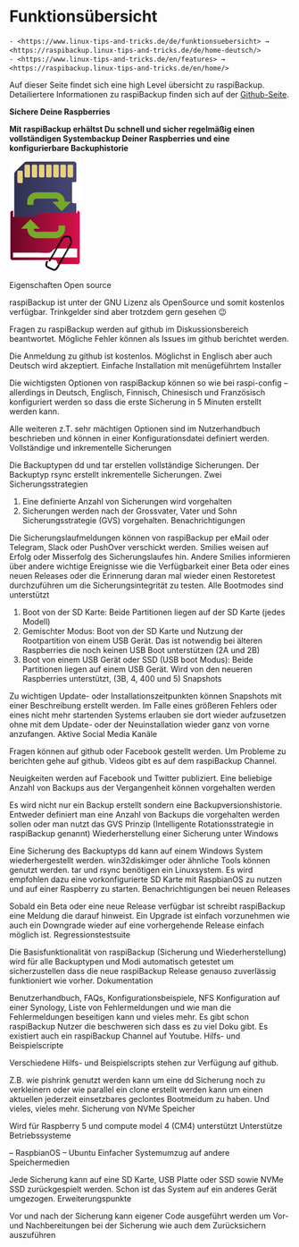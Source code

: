 # Funktionsübersicht

``` admonish note title="Quelle"
- <https://www.linux-tips-and-tricks.de/de/funktionsuebersicht> → <https://raspibackup.linux-tips-and-tricks.de/de/home-deutsch/>
- <https://www.linux-tips-and-tricks.de/en/features> → <https://raspibackup.linux-tips-and-tricks.de/en/home/>
```

[.status]: todo "Mit der anderen Funktionsbeschreibung konsolidieren"

Auf dieser Seite findet sich eine high Level übersicht zu raspiBackup. Detailiertere Informationen zu raspiBackup finden sich auf der [Github-Seite](https://github.com/framps/raspiBackup).

**Sichere Deine Raspberries**

**Mit raspiBackup erhältst Du schnell und sicher regelmäßig einen vollständigen Systembackup Deiner Raspberries und eine konfigurierbare Backuphistorie**

![Icon](images/icons/Icon_rot_blau_final_128.png)


Eigenschaften
Open source

raspiBackup ist unter der GNU Lizenz als OpenSource und somit kostenlos verfügbar. Trinkgelder sind aber trotzdem gern gesehen 😉

Fragen zu raspiBackup werden auf github im Diskussionsbereich beantwortet. Mögliche Fehler können als Issues im github berichtet werden.

Die Anmeldung zu github ist kostenlos. Möglichst in Englisch aber auch Deutsch wird akzeptiert.
Einfache Installation mit menügeführtem Installer

Die wichtigsten Optionen von raspiBackup können so wie bei raspi-config – allerdings in Deutsch, Englisch, Finnisch, Chinesisch und Französisch konfiguriert werden so dass die erste Sicherung in 5 Minuten erstellt werden kann.

Alle weiteren z.T. sehr mächtigen Optionen sind im Nutzerhandbuch beschrieben und können in einer Konfigurationsdatei definiert werden.
Vollständige und inkrementelle Sicherungen

Die Backuptypen dd und tar erstellen vollständige Sicherungen. Der Backuptyp rsync erstellt inkrementelle Sicherungen.
Zwei Sicherungsstrategien

1) Eine definierte Anzahl von Sicherungen wird vorgehalten
2) Sicherungen werden nach der Grossvater, Vater und Sohn Sicherungsstrategie (GVS) vorgehalten.
Benachrichtigungen

Die Sicherungslaufmeldungen können von raspiBackup per eMail oder Telegram, Slack oder PushOver verschickt werden. Smilies weisen auf Erfolg oder Misserfolg des Sicherungslaufes hin. Andere Smilies informieren über andere wichtige Ereignisse wie die Verfügbarkeit einer Beta oder eines neuen Releases oder die Erinnerung daran mal wieder einen Restoretest durchzuführen um die Sicherungsintegrität zu testen.
Alle Bootmodes sind unterstützt

1) Boot von der SD Karte: Beide Partitionen liegen auf der SD Karte (jedes Modell)
2) Gemischter Modus: Boot von der SD Karte und Nutzung der Rootpartition von einem USB Gerät. Das ist notwendig bei älteren Raspberries die noch keinen USB Boot unterstützen (2A und 2B)
3) Boot von einem USB Gerät oder SSD (USB boot Modus): Beide Partitionen liegen auf einem USB Gerät. Wird von den neueren Raspberries unterstützt, (3B, 4, 400 und 5)
Snapshots

Zu wichtigen Update- oder Installationszeitpunkten können Snapshots mit einer Beschreibung erstellt werden. Im Falle eines größeren Fehlers oder eines nicht mehr startenden Systems erlauben sie dort wieder aufzusetzen ohne mit dem Update- oder der Neuinstallation wieder ganz von vorne anzufangen.
Aktive Social Media Kanäle

Fragen können auf github oder Facebook gestellt werden. Um Probleme zu berichten gehe auf github. Videos gibt es auf dem raspiBackup Channel.

Neuigkeiten werden auf Facebook und Twitter publiziert.
Eine beliebige Anzahl von Backups aus der Vergangenheit können vorgehalten werden

Es wird nicht nur ein Backup erstellt sondern eine Backupversionshistorie. Entweder definiert man eine Anzahl von Backups die vorgehalten werden sollen oder man nutzt das GVS Prinzip (Intelligente Rotationsstrategie in raspiBackup genannt)
Wiederherstellung einer Sicherung unter Windows

Eine Sicherung des Backuptyps dd kann auf einem Windows System wiederhergestellt werden. win32diskimger oder ähnliche Tools können genutzt werden.
tar und rsync benötigen ein Linuxsystem. Es wird empfohlen dazu eine vorkonfigurierte SD Karte mit RaspbianOS zu nutzen und auf einer Raspberry zu starten.
Benachrichtigungen bei neuen Releases

Sobald ein Beta oder eine neue Release verfügbar ist schreibt raspiBackup eine Meldung die darauf hinweist. Ein Upgrade ist einfach vorzunehmen wie auch ein Downgrade wieder auf eine vorhergehende Release einfach möglich ist.
Regressionstestsuite

Die Basisfunktionalität von raspiBackup (Sicherung und Wiederherstellung) wird für alle Backuptypen und Modi automatisch getestet um sicherzustellen dass die neue raspiBackup Release genauso zuverlässig funktioniert wie vorher.
Dokumentation

Benutzerhandbuch, FAQs, Konfigurationsbeispiele, NFS Konfiguration auf einer Synology, Liste von Fehlermeldungen und wie man die Fehlermeldungen beseitigen kann und vieles mehr. Es gibt schon raspiBackup Nutzer die beschweren sich dass es zu viel Doku gibt. Es existiert auch ein raspiBackup Channel auf Youtube.
Hilfs- und Beispielscripte

Verschiedene Hilfs- und Beispielscripts stehen zur Verfügung auf github.

Z.B. wie pishrink genutzt werden kann um eine dd Sicherung noch zu verkleinern oder wie parallel ein clone erstellt werden kann um einen aktuellen jederzeit einsetzbares geclontes Bootmeidum zu haben. Und vieles, vieles mehr.
Sicherung von NVMe Speicher

Wird für Raspberry 5 und compute model 4 (CM4) unterstützt
Unterstütze Betriebssysteme

– RaspbianOS
– Ubuntu
Einfacher Systemumzug auf andere Speichermedien

Jede Sicherung kann auf eine SD Karte, USB Platte oder SSD sowie NVMe SSD zurückgespielt werden. Schon ist das System auf ein anderes Gerät umgezogen.
Erweiterungspunkte

Vor und nach der Sicherung kann eigener Code ausgeführt werden um Vor- und Nachbereitungen bei der Sicherung wie auch dem Zurücksichern auszuführen


